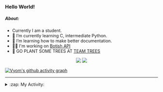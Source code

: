 ### Hello World!

##### About:
- Currently I am a student.
- 🌱 I’m currently learning C, intermediate Python.
- 🌱 I’m learning how to make better documentation.
- 👨‍💻 I'm working on [Botish API](https://github.com/Vyvy-vi/api)
- 🌱 GO PLANT SOME TREES AT [TEAM TREES](https://teamtrees.org/)

<p align="center">
  <a href="https://twitter.com/Vyvy_viM"><img target="_blank" src="https://img.shields.io/badge/twitter%20@Vyvy_viM-0D95E8?style=for-the-badge&logo=twitter&logoColor=white"/></a> 
  <a href="https://vyvy-vi.github.io/portfolio"><img target="_blank" src="https://img.shields.io/badge/-I_love_open_source-green?style=for-the-badge&logo=github&logoColor=black"/></a> 
</p>

[![Vyom's github activity graph](https://activity-graph.herokuapp.com/graph?username=Vyvy-vi)](https://github.com/ashutosh00710/github-readme-activity-graph)

---
<details>
  <summary>:zap: My Activity:</summary>
  
<!--START_SECTION:waka-->
![Code Time](http://img.shields.io/badge/Code%20Time-666%20hrs%2023%20mins-blue)

**I'm a Night 🦉** 

```text
🌞 Morning    49 commits     ██░░░░░░░░░░░░░░░░░░░░░░░   8.64% 
🌆 Daytime    133 commits    █████░░░░░░░░░░░░░░░░░░░░   23.46% 
🌃 Evening    178 commits    ███████░░░░░░░░░░░░░░░░░░   31.39% 
🌙 Night      207 commits    █████████░░░░░░░░░░░░░░░░   36.51%

```
📅 **I'm Most Productive on Sunday** 

```text
Monday       58 commits     ██░░░░░░░░░░░░░░░░░░░░░░░   10.23% 
Tuesday      95 commits     ████░░░░░░░░░░░░░░░░░░░░░   16.75% 
Wednesday    88 commits     ████░░░░░░░░░░░░░░░░░░░░░   15.52% 
Thursday     71 commits     ███░░░░░░░░░░░░░░░░░░░░░░   12.52% 
Friday       58 commits     ██░░░░░░░░░░░░░░░░░░░░░░░   10.23% 
Saturday     63 commits     ██░░░░░░░░░░░░░░░░░░░░░░░   11.11% 
Sunday       134 commits    ██████░░░░░░░░░░░░░░░░░░░   23.63%

```


📊 **This Week I Spent My Time On** 

```text
🔥 Editors: 
Vim                      6 hrs 36 mins       ██████████████░░░░░░░░░░░   57.56% 
VS Code                  4 hrs 52 mins       ██████████░░░░░░░░░░░░░░░   42.44%

🐱‍💻 Projects: 
file-utils               4 hrs 36 mins       ██████████░░░░░░░░░░░░░░░   40.12% 
faceapp-backend          3 hrs 49 mins       ████████░░░░░░░░░░░░░░░░░   33.38% 
praise_backend_js        41 mins             █░░░░░░░░░░░░░░░░░░░░░░░░   6.0% 
discord-bot-assignment-1.38 mins             █░░░░░░░░░░░░░░░░░░░░░░░░   5.54% 
Unknown Project          37 mins             █░░░░░░░░░░░░░░░░░░░░░░░░   5.48%

```


 Last Updated on 17/03/2022 18:04:24 UTC
<!--END_SECTION:waka-->
</details>
